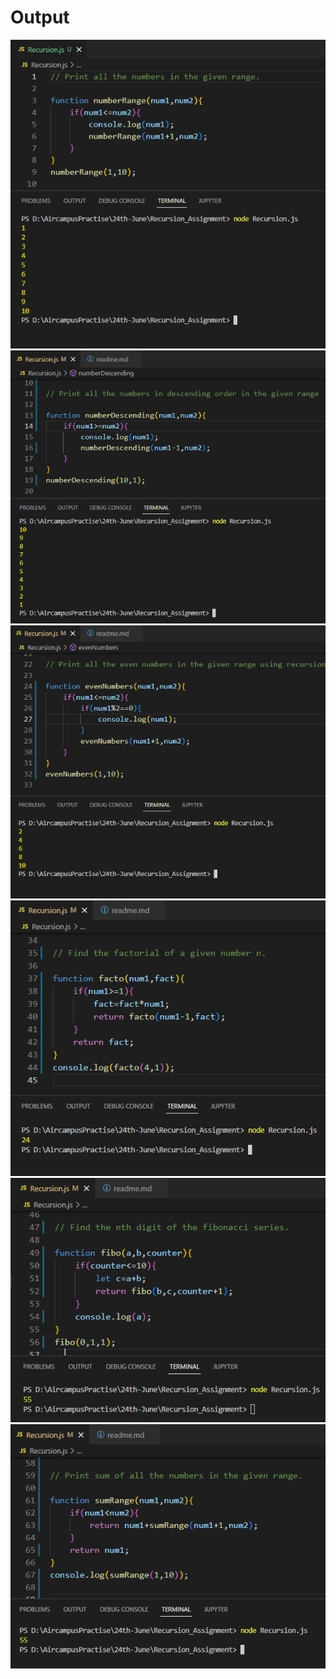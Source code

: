 <h1>Output</h1>
<img src="qst1.png" alt="output">
<img src="qst2.png" alt="output">
<img src="qst3.png" alt="output">
<img src="qst4.png" alt="output">
<img src="qst5.png" alt="output">
<img src="qst6.png" alt="output">
